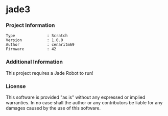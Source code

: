 jade3
================



### Project Information
```
Type              : Scratch
Version           : 1.0.0
Author            : cenaritm69
Firmware          : 42
```

### Additional Information
This project requires a Jade Robot to run!

### License
This software is provided "as is" without any expressed or implied warranties.  In no case shall the author or any contributors be liable for any damages caused by the use of this software.

